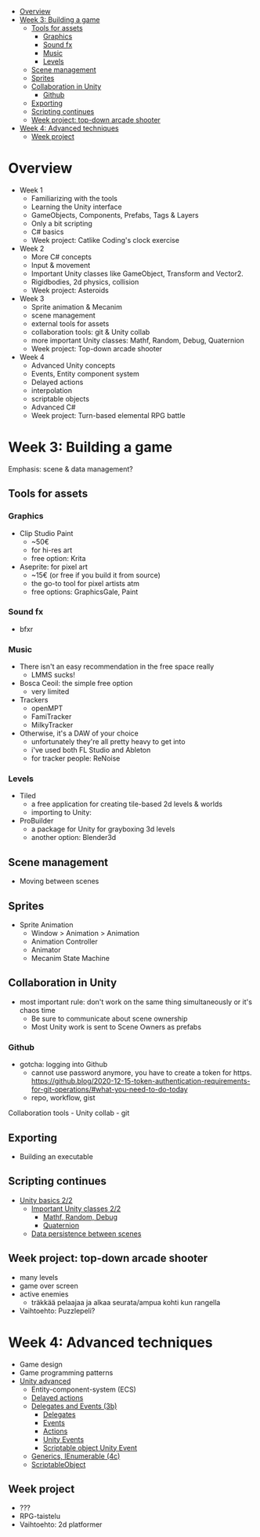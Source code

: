 
- [Overview](#overview)
- [Week 3: Building a game](#week-3-building-a-game)
	- [Tools for assets](#tools-for-assets)
		- [Graphics](#graphics)
		- [Sound fx](#sound-fx)
		- [Music](#music)
		- [Levels](#levels)
	- [Scene management](#scene-management)
	- [Sprites](#sprites)
	- [Collaboration in Unity](#collaboration-in-unity)
		- [Github](#github)
	- [Exporting](#exporting)
	- [Scripting continues](#scripting-continues)
	- [Week project: top-down arcade shooter](#week-project-top-down-arcade-shooter)
- [Week 4: Advanced techniques](#week-4-advanced-techniques)
	- [Week project](#week-project)
# Overview

- Week 1
	- Familiarizing with the tools
	- Learning the Unity interface
	- GameObjects, Components, Prefabs, Tags & Layers
	- Only a bit scripting
	- C# basics
	- Week project: Catlike Coding's clock exercise
- Week 2
	- More C# concepts
	- Input & movement
	- Important Unity classes like GameObject, Transform and Vector2.
	- Rigidbodies, 2d physics, collision
	- Week project: Asteroids
- Week 3
	- Sprite animation & Mecanim
	- scene management
	- external tools for assets
	- collaboration tools: git & Unity collab
	- more important Unity classes: Mathf, Random, Debug, Quaternion
	- Week project: Top-down arcade shooter
- Week 4
	- Advanced Unity concepts
	- Events, Entity component system
	- Delayed actions
	- interpolation
	- scriptable objects
	- Advanced C#
	- Week project: Turn-based elemental RPG battle


# Week 3: Building a game

Emphasis: scene & data management?

## Tools for assets

### Graphics

- Clip Studio Paint
  - ~50€
  - for hi-res art
  - free option: Krita
- Aseprite: for pixel art
  - ~15€ (or free if you build it from source)
  - the go-to tool for pixel artists atm
  - free options: GraphicsGale, Paint

### Sound fx

- bfxr

### Music

- There isn't an easy recommendation in the free space really
  - LMMS sucks!
- Bosca Ceoil: the simple free option
  - very limited
- Trackers
	- openMPT
	- FamiTracker
	- MilkyTracker
- Otherwise, it's a DAW of your choice
  - unfortunately they're all pretty heavy to get into
  - i've used both FL Studio and Ableton
  - for tracker people: ReNoise
### Levels

- Tiled
  - a free application for creating tile-based 2d levels & worlds
  - importing to Unity:
- ProBuilder
  - a package for Unity for grayboxing 3d levels
  - another option: Blender3d
## Scene management

- Moving between scenes
## Sprites
- Sprite Animation
	- Window > Animation > Animation
	- Animation Controller
	- Animator
	- Mecanim State Machine

## Collaboration in Unity

- most important rule: don't work on the same thing simultaneously or it's chaos time
  - Be sure to communicate about scene ownership
  - Most Unity work is sent to Scene Owners as prefabs

### Github

- gotcha: logging into Github
  - cannot use password anymore, you have to create a token for https. https://github.blog/2020-12-15-token-authentication-requirements-for-git-operations/#what-you-need-to-do-today
  - repo, workflow, gist

 Collaboration tools
	- Unity collab
	- git

## Exporting
- Building an executable

## Scripting continues
- [Unity basics 2/2](#unity-basics)
	- [Important Unity classes 2/2](#important-unity-classes)
		- [Mathf, Random, Debug](#mathf-random-debug)
		- [Quaternion](#quaternion)
	- [Data persistence between scenes](#data-persistence-between-scenes)



## Week project: top-down arcade shooter

- many levels
- game over screen
- active enemies
	- träkkää pelaajaa ja alkaa seurata/ampua kohti kun rangella
- Vaihtoehto: Puzzlepeli?

# Week 4: Advanced techniques

- Game design
- Game programming patterns
- [Unity advanced](#unity-advanced)
	- Entity-component-system (ECS)
	- [Delayed actions](#delayed-actions)
	- [Delegates and Events (3b)](#delegates-and-events-3b)
		- [Delegates](#delegates)
		- [Events](#events)
		- [Actions](#actions)
		- [Unity Events](#unity-events)
		- [Scriptable object Unity Event](#scriptable-object-unity-event)
	- [Generics, IEnumerable (4c)](#generics-ienumerable-4c)
	- [ScriptableObject](#scriptableobject)
	
## Week project
- ???
- RPG-taistelu
- Vaihtoehto: 2d platformer